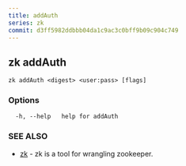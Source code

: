 ```yaml
---
title: addAuth
series: zk
commit: d3ff5982ddbbb04da1c9ac3c0bff9b09c904c749
---
```

## zk addAuth



```
zk addAuth <digest> <user:pass> [flags]
```

### Options

```
  -h, --help   help for addAuth
```

### SEE ALSO

* [zk](../)	 - zk is a tool for wrangling zookeeper.

